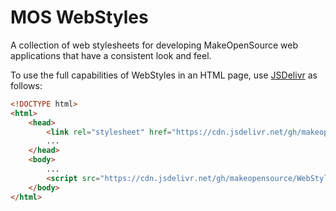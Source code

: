 # MOS WebStyles

A collection of web stylesheets for developing MakeOpenSource web applications
that have a consistent look and feel.

To use the full capabilities of WebStyles in an HTML page, use 
[JSDelivr](https://www.jsdelivr.com/) as follows:

```html
<!DOCTYPE html>
<html>
    <head>
        <link rel="stylesheet" href="https://cdn.jsdelivr.net/gh/makeopensource/WebStyles/css/webstyles.css">
        ...
    </head>
    <body>
        ...
        <script src="https://cdn.jsdelivr.net/gh/makeopensource/WebStyles/js/webstyles.js"></script>
    </body>
</html>
```
